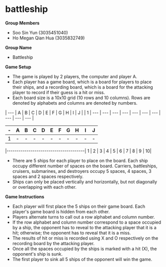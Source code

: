# battleship

**Group Members**

- Soo Sin Yun (3035451040)
- Ho Megan Qian Hua (3035832749)

**Group Name**
- Battleship

**Game Setup**
- The game is played by 2 players, the computer and player A.
- Each player has a game board, which is a board for players to place their ships, and a recording board, which is a board for the attacking player to record if their guess is a hit or miss.
- Each board size is a 10x10 grid (10 rows and 10 columns). Rows are denoted by alphabets and columns are denoted by numbers.




| --- | A | B | C | D | E | F | G | H | I | J |
| 1 | --- | --- | --- | --- | --- | --- | --- | --- | --- | --- |

| - | A | B | C | D | E | F | G | H | I | J |
| - | - | - | - | - | - | - | - | - | - | - |
| 1 | - | - | - | - | - | - | - | - | - | - |

  
  |---------------------------------------|
1 | 
2 |
3 |
4 |
5 |
6 |
7 |
8 |
9 |
10|




- There are 5 ships for each player to place on the board. Each ship occupy different number of spaces on the board. Carriers, battleships, cruisers, submarines, and destroyers occupy 5 spaces, 4 spaces, 3 spaces and 2 spaces respectively.
- Ships can only be placed vertically and horizontally, but not diagonally or overlapping with each other.

**Game Instructions**
- Each player will first place the 5 ships on their game board. Each player's game board is hidden from each other.
- Players alternate turns to call out a row alphabet and column number. 
- If the row alphabet and column number correspond to a space occupied by a ship, the opponent has to reveal to the attacking player that it is a hit; otherwise; the opponent has to reveal that it is a miss.
- The results of hit or miss is recorded using X and O respectively on the recording board by the attacking player.
- Once all the spaces occupied by the ships is marked with a hit (X), the opponent's ship is sunk.
- The first player to sink all 5 ships of the opponent will win the game.

